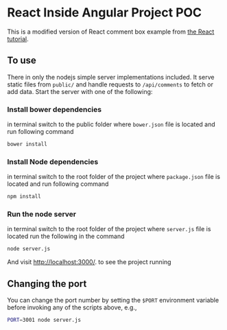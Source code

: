 # React Inside Angular Project POC

This is a modified version of React comment box example from [the React tutorial](http://facebook.github.io/react/docs/tutorial.html).

## To use

There in only the nodejs simple server implementations included. It serve static files from `public/` and handle requests to `/api/comments` to fetch or add data. Start the server with one of the following:

### Install bower dependencies

in terminal switch to the public folder where `bower.json` file is located and run following command

```sh
bower install
```

### Install Node dependencies

in terminal switch to the root folder of the project where `package.json` file is located and run following command

```sh
npm install
```

### Run the node server

in terminal switch to the root folder of the project where `server.js` file is located run the following in the command

```sh
node server.js
```

And visit <http://localhost:3000/>. to see the project running

## Changing the port

You can change the port number by setting the `$PORT` environment variable before invoking any of the scripts above, e.g.,

```sh
PORT=3001 node server.js
```
